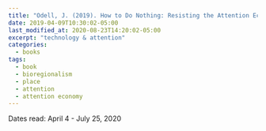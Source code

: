```yaml
---
title: "Odell, J. (2019). How to Do Nothing: Resisting the Attention Economy. Melville House."
date: 2019-04-09T10:30:02-05:00
last_modified_at: 2020-08-23T14:20:02-05:00
excerpt: "technology & attention"
categories:
  - books
tags:
  - book
  - bioregionalism
  - place
  - attention
  - attention economy
---
```


Dates read: April 4 - July 25, 2020
